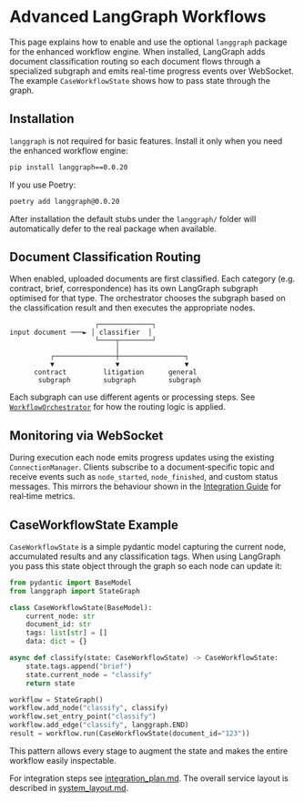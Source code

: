 # Advanced LangGraph Workflows

This page explains how to enable and use the optional `langgraph` package for
the enhanced workflow engine. When installed, LangGraph adds document
classification routing so each document flows through a specialized subgraph and
emits real-time progress events over WebSocket. The example `CaseWorkflowState`
shows how to pass state through the graph.

## Installation

`langgraph` is not required for basic features. Install it only when you need the enhanced workflow engine:

```bash
pip install langgraph==0.0.20
```

If you use Poetry:

```bash
poetry add langgraph@0.0.20
```

After installation the default stubs under the `langgraph/` folder will automatically defer to the real package when available.

## Document Classification Routing

When enabled, uploaded documents are first classified. Each category (e.g. contract, brief, correspondence) has its own LangGraph subgraph optimised for that type. The orchestrator chooses the subgraph based on the classification result and then executes the appropriate nodes.

```
                     ┌─────────────┐
input document ───► │ classifier  │
                     └────┬────────┘
                          │
          ┌───────────────┼────────────────┐
          ▼               ▼                ▼
      contract         litigation      general
       subgraph        subgraph        subgraph
```

Each subgraph can use different agents or processing steps. See [`WorkflowOrchestrator`](../legal_ai_system/services/workflow_orchestrator.py) for how the routing logic is applied.

## Monitoring via WebSocket

During execution each node emits progress updates using the existing `ConnectionManager`. Clients subscribe to a document‑specific topic and receive events such as `node_started`, `node_finished`, and custom status messages. This mirrors the behaviour shown in the [Integration Guide](integration_plan.md) for real‑time metrics.

## CaseWorkflowState Example

`CaseWorkflowState` is a simple pydantic model capturing the current node, accumulated results and any classification tags. When using LangGraph you pass this state object through the graph so each node can update it:

```python
from pydantic import BaseModel
from langgraph import StateGraph

class CaseWorkflowState(BaseModel):
    current_node: str
    document_id: str
    tags: list[str] = []
    data: dict = {}

async def classify(state: CaseWorkflowState) -> CaseWorkflowState:
    state.tags.append("brief")
    state.current_node = "classify"
    return state

workflow = StateGraph()
workflow.add_node("classify", classify)
workflow.set_entry_point("classify")
workflow.add_edge("classify", langgraph.END)
result = workflow.run(CaseWorkflowState(document_id="123"))
```

This pattern allows every stage to augment the state and makes the entire workflow easily inspectable.

For integration steps see [integration_plan.md](integration_plan.md). The overall
service layout is described in [system_layout.md](system_layout.md).

